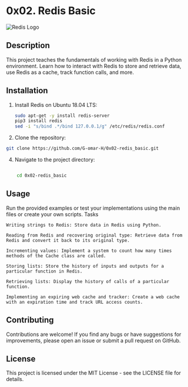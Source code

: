 # 0x02. Redis Basic

![Redis Logo](https://upload.wikimedia.org/wikipedia/en/thumb/6/6b/Redis_Logo.svg/1200px-Redis_Logo.svg.png)

## Description

This project teaches the fundamentals of working with Redis in a Python environment. Learn how to interact with Redis to store and retrieve data, use Redis as a cache, track function calls, and more.

## Installation

1. Install Redis on Ubuntu 18.04 LTS:
   ```bash
   sudo apt-get -y install redis-server
   pip3 install redis
   sed -i "s/bind .*/bind 127.0.0.1/g" /etc/redis/redis.conf
   ```

2. Clone the repository:

``` bash
git clone https://github.com/G-omar-H/0x02-redis_basic.git
```

4. Navigate to the project directory:

```bash

    cd 0x02-redis_basic
```

## Usage

Run the provided examples or test your implementations using the main files or create your own scripts.
Tasks

    Writing strings to Redis: Store data in Redis using Python.

    Reading from Redis and recovering original type: Retrieve data from Redis and convert it back to its original type.

    Incrementing values: Implement a system to count how many times methods of the Cache class are called.

    Storing lists: Store the history of inputs and outputs for a particular function in Redis.

    Retrieving lists: Display the history of calls of a particular function.

    Implementing an expiring web cache and tracker: Create a web cache with an expiration time and track URL access counts.

## Contributing

Contributions are welcome! If you find any bugs or have suggestions for improvements, please open an issue or submit a pull request on GitHub.

## License

This project is licensed under the MIT License - see the LICENSE file for details.
